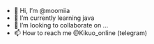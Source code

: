 - 👋 Hi, I’m @moomiia
- 🌱 I’m currently learning java
- 💞️ I’m looking to collaborate on ...
- 📫 How to reach me @Kikuo_online (telegram)

<!---
moomiia/moomiia is a ✨ special ✨ repository because its `README.md` (this file) appears on your GitHub profile.
You can click the Preview link to take a look at your changes.
--->
